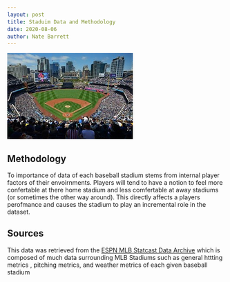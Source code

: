 ```yaml
---
layout: post
title: Staduim Data and Methodology
date: 2020-08-06
author: Nate Barrett
---
```

![a](./images/Stadium.jpg "a")

## Methodology 

To importance of data of each baseball stadium stems from internal player factors of their envoirnments. Players will tend to have a notion to feel more confertable at there home stadium and less comfertable at away stadiums (or sometimes the other way around). This directly affects a players perofmance and causes the stadium to play an incremental role in the dataset.

##  Sources

This data was retrieved from the [ESPN MLB Statcast Data Archive](http://www.espn.com/mlb/stats/parkfactor) which is composed of much data surrounding MLB Stadiums such as general httting metrics , pitching metrics, and weather metrics of each given baseball stadium
